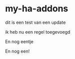 # my-ha-addons

dit is een test van een update

ik heb nu een regel toegevoegd

En nog eentje

En nog een!
